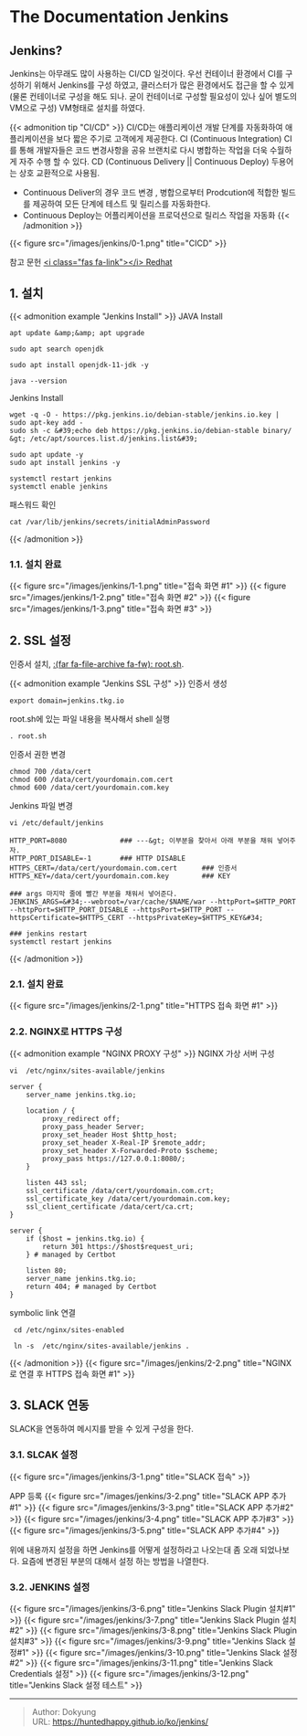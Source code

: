 # The Documentation Jenkins



## Jenkins?
Jenkins는 아무래도 많이 사용하는 CI/CD 일것이다. 우선 컨테이너 환경에서 CI를 구성하기 위해서 Jenkins를 구성 하였고, 클러스터가 많은 환경에서도 접근을 할 수 있게 (물론 컨테이너로 구성을 해도 되나. 굳이 컨테이너로 구성할 필요성이 있나 싶어 별도의 VM으로 구성)
VM형태로 설치를 하였다.

{{&lt; admonition tip &#34;CI/CD&#34; &gt;}}
CI/CD는 애플리케이션 개발 단계를 자동화하여 애플리케이션을 보다 짧은 주기로 고객에게 제공한다. 
CI (Continuous Integration) CI를 통해 개발자들은 코드 변경사항을 공유 브랜치로 다시 병합하는 작업을 더욱 수월하게 자주 수행 할 수 있다.
CD (Continuous Delivery || Continuous Deploy) 두용어는 상호 교환적으로 사용됨.
* Continuous Deliver의 경우 코드 변경 , 병합으로부터 Prodcution에 적합한 빌드를 제공하여 모든 단계에 테스트 및 릴리스를 자동화한다.
* Continuous Deploy는 어플리케이션을 프로덕션으로 릴리스 작업을 자동화
{{&lt; /admonition &gt;}}

{{&lt; figure src=&#34;/images/jenkins/0-1.png&#34; title=&#34;CICD&#34; &gt;}}

참고 문헌 [&lt;i class=&#34;fas fa-link&#34;&gt;&lt;/i&gt; Redhat ](https://www.redhat.com/ko/topics/devops/what-is-ci-cd)

## 1. 설치
{{&lt; admonition example &#34;Jenkins Install&#34; &gt;}}
JAVA Install
```shell
apt update &amp;&amp; apt upgrade 

sudo apt search openjdk

sudo apt install openjdk-11-jdk -y

java --version
```
Jenkins Install
```shell
wget -q -O - https://pkg.jenkins.io/debian-stable/jenkins.io.key | sudo apt-key add -
sudo sh -c &#39;echo deb https://pkg.jenkins.io/debian-stable binary/ &gt; /etc/apt/sources.list.d/jenkins.list&#39;

sudo apt update -y
sudo apt install jenkins -y

systemctl restart jenkins
systemctl enable jenkins
```
패스워드 확인
```shell
cat /var/lib/jenkins/secrets/initialAdminPassword
```
{{&lt; /admonition &gt;}}

### 1.1. 설치 완료
{{&lt; figure src=&#34;/images/jenkins/1-1.png&#34; title=&#34;접속 화면 #1&#34; &gt;}}
{{&lt; figure src=&#34;/images/jenkins/1-2.png&#34; title=&#34;접속 화면 #2&#34; &gt;}}
{{&lt; figure src=&#34;/images/jenkins/1-3.png&#34; title=&#34;접속 화면 #3&#34; &gt;}}

## 2. SSL 설정
인증서 설치, [:(far fa-file-archive fa-fw): root.sh](root.sh).

{{&lt; admonition example &#34;Jenkins SSL 구성&#34; &gt;}}
인증서 생성
```shell
export domain=jenkins.tkg.io
```
root.sh에 있는 파일 내용을 복사해서 shell 실행
```shell
. root.sh
```
인증서 권한 변경
```shell
chmod 700 /data/cert
chmod 600 /data/cert/yourdomain.com.cert
chmod 600 /data/cert/yourdomain.com.key
```
Jenkins 파일 변경
```shell
vi /etc/default/jenkins

HTTP_PORT=8080             ### ---&gt; 이부분을 찾아서 아래 부분을 채워 넣어주자.
HTTP_PORT_DISABLE=-1       ### HTTP DISABLE
HTTPS_CERT=/data/cert/yourdomain.com.cert      ### 인증서
HTTPS_KEY=/data/cert/yourdomain.com.key        ### KEY

### args 마지막 줄에 빨간 부분을 채워서 넣어준다.
JENKINS_ARGS=&#34;--webroot=/var/cache/$NAME/war --httpPort=$HTTP_PORT --httpPort=$HTTP_PORT_DISABLE --httpsPort=$HTTP_PORT --httpsCertificate=$HTTPS_CERT --httpsPrivateKey=$HTTPS_KEY&#34;

### jenkins restart
systemctl restart jenkins
```
{{&lt; /admonition &gt;}}
### 2.1. 설치 완료
{{&lt; figure src=&#34;/images/jenkins/2-1.png&#34; title=&#34;HTTPS 접속 화면 #1&#34; &gt;}}

### 2.2. NGINX로 HTTPS 구성
{{&lt; admonition example &#34;NGINX PROXY 구성&#34; &gt;}}
NGINX 가상 서버 구성
```shell
vi  /etc/nginx/sites-available/jenkins

server {
    server_name jenkins.tkg.io;

    location / {
        proxy_redirect off;
        proxy_pass_header Server;
        proxy_set_header Host $http_host;
        proxy_set_header X-Real-IP $remote_addr;
        proxy_set_header X-Forwarded-Proto $scheme;
        proxy_pass https://127.0.0.1:8080/;
    }

    listen 443 ssl;
    ssl_certificate /data/cert/yourdomain.com.crt;
    ssl_certificate_key /data/cert/yourdomain.com.key;
    ssl_client_certificate /data/cert/ca.crt;
}

server {
    if ($host = jenkins.tkg.io) {
        return 301 https://$host$request_uri;
    } # managed by Certbot

    listen 80;
    server_name jenkins.tkg.io;
    return 404; # managed by Certbot
}
```
symbolic link 연결
```shell
 cd /etc/nginx/sites-enabled

 ln -s  /etc/nginx/sites-available/jenkins .
```
{{&lt; /admonition &gt;}}
{{&lt; figure src=&#34;/images/jenkins/2-2.png&#34; title=&#34;NGINX로 연결 후 HTTPS 접속 화면 #1&#34; &gt;}}
## 3. SLACK 연동
SLACK을 연동하여 메시지를 받을 수 있게 구성을 한다.

### 3.1. SLCAK 설정
{{&lt; figure src=&#34;/images/jenkins/3-1.png&#34; title=&#34;SLACK 접속&#34; &gt;}}

APP 등록
{{&lt; figure src=&#34;/images/jenkins/3-2.png&#34; title=&#34;SLACK APP 추가#1&#34; &gt;}}
{{&lt; figure src=&#34;/images/jenkins/3-3.png&#34; title=&#34;SLACK APP 추가#2&#34; &gt;}}
{{&lt; figure src=&#34;/images/jenkins/3-4.png&#34; title=&#34;SLACK APP 추가#3&#34; &gt;}}
{{&lt; figure src=&#34;/images/jenkins/3-5.png&#34; title=&#34;SLACK APP 추가#4&#34; &gt;}}

위에 내용까지 설정을 하면 Jenkins를 어떻게 설정하라고 나오는대 좀 오래 되었나보다. 요즘에 변경된 부분의 대해서 설정 하는 방법을 나열한다.

### 3.2. JENKINS 설정
{{&lt; figure src=&#34;/images/jenkins/3-6.png&#34; title=&#34;Jenkins Slack Plugin 설치#1&#34; &gt;}}
{{&lt; figure src=&#34;/images/jenkins/3-7.png&#34; title=&#34;Jenkins Slack Plugin 설치#2&#34; &gt;}}
{{&lt; figure src=&#34;/images/jenkins/3-8.png&#34; title=&#34;Jenkins Slack Plugin 설치#3&#34; &gt;}}
{{&lt; figure src=&#34;/images/jenkins/3-9.png&#34; title=&#34;Jenkins Slack 설정#1&#34; &gt;}}
{{&lt; figure src=&#34;/images/jenkins/3-10.png&#34; title=&#34;Jenkins Slack 설정#2&#34; &gt;}}
{{&lt; figure src=&#34;/images/jenkins/3-11.png&#34; title=&#34;Jenkins Slack Credentials 설정&#34; &gt;}}
{{&lt; figure src=&#34;/images/jenkins/3-12.png&#34; title=&#34;Jenkins Slack 설정 테스트&#34; &gt;}}

---

> Author: Dokyung  
> URL: https://huntedhappy.github.io/ko/jenkins/  


